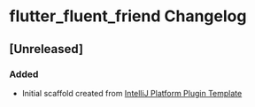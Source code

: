 <!-- Keep a Changelog guide -> https://keepachangelog.com -->

# flutter_fluent_friend Changelog

## [Unreleased]
### Added
- Initial scaffold created from [IntelliJ Platform Plugin Template](https://github.com/JetBrains/intellij-platform-plugin-template)
